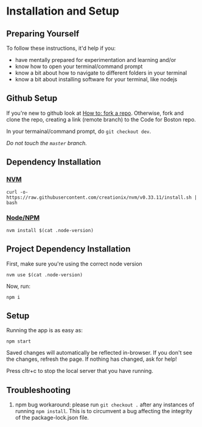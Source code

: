 # Installation and Setup

## Preparing Yourself

To follow these instructions, it'd help if you:

- have mentally prepared for experimentation and learning and/or
- know how to open your terminal/command prompt
- know a bit about how to navigate to different folders in your terminal
- know a bit about installing software for your terminal, like nodejs

## Github Setup

If you're new to github look at [How to: fork a repo](https://help.github.com/articles/fork-a-repo/). Otherwise, fork and clone the repo, creating a link (remote branch) to the Code for Boston repo.

In your termainal/command prompt, do `git checkout dev`.

_Do not touch the `master` branch._

## Dependency Installation

### [NVM](https://github.com/creationix/nvm)

```
curl -o- https://raw.githubusercontent.com/creationix/nvm/v0.33.11/install.sh | bash
```

### [Node/NPM](https://nodejs.org/en/)

```
nvm install $(cat .node-version)
```

## Project Dependency Installation

First, make sure you're using the correct node version

```
nvm use $(cat .node-version)
```

Now, run:

```
npm i
```

## Setup

Running the app is as easy as:

```
npm start
```

Saved changes will automatically be reflected in-browser. If you don't see the changes, refresh the page. If nothing has changed, ask for help!

Press cltr+c to stop the local server that you have running.

## Troubleshooting

1. npm bug workaround: please run `git checkout .` after any instances of running `npm install`. This is to circumvent a bug affecting the integrity of the package-lock.json file.
